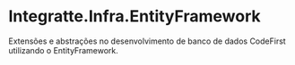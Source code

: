 # Integratte.Infra.EntityFramework
Extensões e abstrações no desenvolvimento de banco de dados CodeFirst utilizando o EntityFramework.